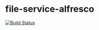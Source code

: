 # file-service-alfresco

[![Build Status](https://travis-ci.org/CJSCommonPlatform/file-service-alfresco.svg?branch=master)](https://travis-ci.org/CJSCommonPlatform/file-service-alfresco) 
